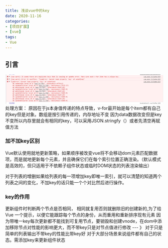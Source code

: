 ```yaml
---
title: 浅谈vue中的key
date: 2020-11-16
categories: 
- [项目扩展]
- [vue]
tags:
- Vue
---
```

## 引言
  
  ![Image text](images/error.png)
  处理方案：
    原因在于js本身值传递的特点导致，v-for最开始是每个item都有自己的key但是对象。数组是按引用传递的，内存地址不变 因为data数据改变但是key不变所以内存里就会有相同的key，可以采用JSON.stringfy（）或者先清空再赋值方法

### 加不加key区别

  Vue默认使用就地更新策略，如果顺序被改变vue将不会移动dom元素匹配数据项，而是就地更新每个元素，并且确保它们在每个索引位置正确渲染。（默认模式是高效的，但只适用于不依赖子组件状态或临时DOM状态的列表渲染输出）

  对于列表的增删如果给列表的每一项增加key即唯一索引，就可以清楚的知道两个列表之间的变化，不加key的话只能一个个对比然后进行操作。

### key的作用

  更新组件时判断两个节点是否相同， 相同就复用否则就删除旧的创建新的,为了给 Vue 一个提示，以便它能跟踪每个节点的身份，从而重用和重新排序现有元素
  因为带唯一key每次更新都不能找到可复用节点，要销毁和创建vnode，在dom中添加移除节点对性能的影响更大，而不带key只是对节点值进行修改 --- 》 对于只是简单的列表输出不带key的性能比带key好
  对于大部分场景来说组件都有自己的状态。需添加key来更新组件状态
